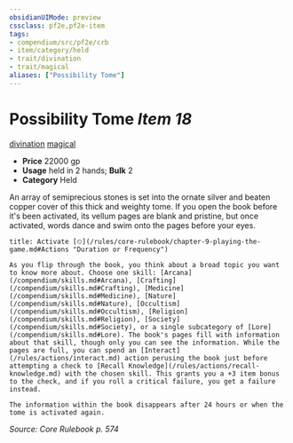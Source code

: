 ```yaml
---
obsidianUIMode: preview
cssclass: pf2e,pf2e-item
tags:
- compendium/src/pf2e/crb
- item/category/held
- trait/divination
- trait/magical
aliases: ["Possibility Tome"]
---
```

# Possibility Tome *Item 18*  
[divination](/rules/traits/divination.md)  [magical](/rules/traits/magical.md)  

- **Price** 22000 gp
- **Usage** held in 2 hands; **Bulk** 2
- **Category** Held

An array of semiprecious stones is set into the ornate silver and beaten copper cover of this thick and weighty tome. If you open the book before it's been activated, its vellum pages are blank and pristine, but once activated, words dance and swim onto the pages before your eyes.

```ad-embed-ability
title: Activate [⏲](/rules/core-rulebook/chapter-9-playing-the-game.md#Actions "Duration or Frequency")

As you flip through the book, you think about a broad topic you want to know more about. Choose one skill: [Arcana](/compendium/skills.md#Arcana), [Crafting](/compendium/skills.md#Crafting), [Medicine](/compendium/skills.md#Medicine), [Nature](/compendium/skills.md#Nature), [Occultism](/compendium/skills.md#Occultism), [Religion](/compendium/skills.md#Religion), [Society](/compendium/skills.md#Society), or a single subcategory of [Lore](/compendium/skills.md#Lore). The book's pages fill with information about that skill, though only you can see the information. While the pages are full, you can spend an [Interact](/rules/actions/interact.md) action perusing the book just before attempting a check to [Recall Knowledge](/rules/actions/recall-knowledge.md) with the chosen skill. This grants you a +3 item bonus to the check, and if you roll a critical failure, you get a failure instead.

The information within the book disappears after 24 hours or when the tome is activated again.
```

*Source: Core Rulebook p. 574*